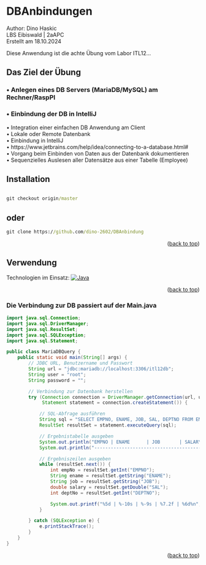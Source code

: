 # DBAnbindungen

<a name="readme-top"></a>
Author: Dino Haskic <br>
LBS Eibiswald | 2aAPC <br>
Erstellt am 18.10.2024

Diese Anwendung ist die achte Übung vom Labor ITL12...<br>

## Das Ziel der Übung
### •	Anlegen eines DB Servers (MariaDB/MySQL) am Rechner/RaspPI
### •	Einbindung der DB in IntelliJ



<div>•	Integration einer einfachen DB Anwendung am Client <div/>
<div>•	Lokale oder Remote Datenbank<div/>
<div>•	Einbindung in IntelliJ<div/>
<div>•	https://www.jetbrains.com/help/idea/connecting-to-a-database.html#<div/>
<div>•	Vorgang beim Einbinden von Daten aus der Datenbank dokumentieren<div/>
<div>•	Sequenzielles Auslesen aller Datensätze aus einer Tabelle (Employee)<div/>



## Installation

```cmd

git checkout origin/master
```
## oder
```cmd
git clone https://github.com/dino-2602/DBAnbindung
```
<p align="right">(<a href="#readme-top">back to top</a>)</p>

## Verwendung
Technologien im Einsatz:
[![Java][java.com]][java-url]


<p align="right">(<a href="#readme-top">back to top</a>)</p>

### Die Verbindung zur DB passiert auf der Main.java
```java
import java.sql.Connection;
import java.sql.DriverManager;
import java.sql.ResultSet;
import java.sql.SQLException;
import java.sql.Statement;

public class MariaDBQuery {
    public static void main(String[] args) {
        // JDBC URL, Benutzername und Passwort
        String url = "jdbc:mariadb://localhost:3306/itl12db";
        String user = "root";
        String password = "";

        // Verbindung zur Datenbank herstellen
        try (Connection connection = DriverManager.getConnection(url, user, password);
             Statement statement = connection.createStatement()) {

            // SQL-Abfrage ausführen
            String sql = "SELECT EMPNO, ENAME, JOB, SAL, DEPTNO FROM EMP";
            ResultSet resultSet = statement.executeQuery(sql);

            // Ergebnistabelle ausgeben
            System.out.println("EMPNO | ENAME      | JOB       | SALARY  | DEPTNO");
            System.out.println("-----------------------------------------------");

            // Ergebniszeilen ausgeben
            while (resultSet.next()) {
                int empNo = resultSet.getInt("EMPNO");
                String ename = resultSet.getString("ENAME");
                String job = resultSet.getString("JOB");
                double salary = resultSet.getDouble("SAL");
                int deptNo = resultSet.getInt("DEPTNO");

                System.out.printf("%5d | %-10s | %-9s | %7.2f | %6d%n", empNo, ename, job, salary, deptNo);
            }

        } catch (SQLException e) {
            e.printStackTrace();
        }
    }
}

```
<p align="right">(<a href="#readme-top">back to top</a>)</p>


<!-- MARKDOWN LINKS & IMAGES -->
<!-- https://www.markdownguide.org/basic-syntax/#reference-style-links -->
[java.com]: https://img.shields.io/badge/Java-ED8B00?style=for-the-badge&logo=openjdk&logoColor=white
[java-url]: https://www.java.com/de/
[product-screenshot]: Screen.png

